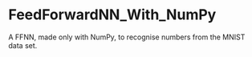 # FeedForwardNN_With_NumPy
A FFNN, made only with NumPy, to recognise numbers from the MNIST data set.
